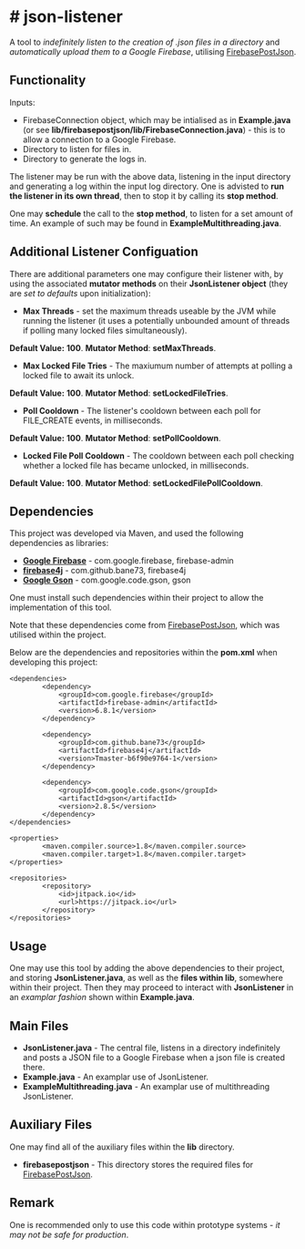 # # json-listener

A tool to *indefinitely listen to the creation of .json files in a directory* and *automatically upload them to a Google Firebase*, utilising [FirebasePostJson](https://github.com/omarathon/firebase-post-json).

## Functionality

Inputs:

 - FirebaseConnection object, which may be intialised as in **Example.java** (or see **lib/firebasepostjson/lib/FirebaseConnection.java**) - this is to allow a connection to a Google Firebase.
 - Directory to listen for files in.
 - Directory to generate the logs in.
 
The listener may be run with the above data, listening in the input directory and generating a log within the input log directory. One is advisted to **run the listener in its own thread**, then to stop it by calling its **stop method**.

One may **schedule** the call to the **stop method**, to listen for a set amount of time. An example of such may be found in **ExampleMultithreading.java**.

## Additional Listener Configuation

There are additional parameters one may configure their listener with, by using the associated **mutator methods** on their **JsonListener object** (they are *set to defaults* upon initialization):

 - **Max Threads** - set the maximum threads useable by the JVM while running the listener (it uses a potentially unbounded amount of threads if polling many locked files simultaneously).
 
 **Default Value:** **100**. **Mutator Method**: **setMaxThreads**.
 - **Max Locked File Tries** - The maxiumum number of attempts at polling a locked file to await its unlock. 
 
 **Default Value:** **100**. **Mutator Method**: **setLockedFileTries**.
 - **Poll Cooldown** - The listener's cooldown between each poll for FILE_CREATE events, in milliseconds. 
 
 **Default Value:** **100**. **Mutator Method**: **setPollCooldown**.
 - **Locked File Poll Cooldown** - The cooldown between each poll checking whether a locked file has became unlocked, in milliseconds. 
 
 **Default Value:** **100**. **Mutator Method**: **setLockedFilePollCooldown**.
 
## Dependencies

This project was developed via Maven, and used the following dependencies as libraries:

 - **[Google Firebase](https://firebase.google.com/)** - com.google.firebase, firebase-admin
 - **[firebase4j](https://github.com/bane73/firebase4j)** - com.github.bane73, firebase4j
 - **[Google Gson](https://github.com/google/gson)** - com.google.code.gson, gson
 
One must install such dependencies within their project to allow the implementation of this tool.

Note that these dependencies come from [FirebasePostJson](https://github.com/omarathon/firebase-post-json), which was utilised within the project.

Below are the dependencies and repositories within the **pom.xml** when developing this project:

```
<dependencies>
        <dependency>
            <groupId>com.google.firebase</groupId>
            <artifactId>firebase-admin</artifactId>
            <version>6.8.1</version>
        </dependency>

        <dependency>
            <groupId>com.github.bane73</groupId>
            <artifactId>firebase4j</artifactId>
            <version>Tmaster-b6f90e9764-1</version>
        </dependency>

        <dependency>
            <groupId>com.google.code.gson</groupId>
            <artifactId>gson</artifactId>
            <version>2.8.5</version>
        </dependency>
</dependencies>

<properties>
        <maven.compiler.source>1.8</maven.compiler.source>
        <maven.compiler.target>1.8</maven.compiler.target>
</properties>

<repositories>
        <repository>
            <id>jitpack.io</id>
            <url>https://jitpack.io</url>
        </repository>
</repositories>
 ```

## Usage

One may use this tool by adding the above dependencies to their project, and storing **JsonListener.java**, as well as the **files within lib**, somewhere within their project. Then they may proceed to interact with **JsonListener** in an *examplar fashion* shown within **Example.java**.

## Main Files
 - **JsonListener.java** - The central file, listens in a directory indefinitely and posts a JSON file to a Google Firebase when a json file is created there.
 - **Example.java** - An examplar use of JsonListener.
 - **ExampleMultithreading.java** - An examplar use of multithreading JsonListener.
 
## Auxiliary Files

One may find all of the auxiliary files within the **lib** directory.

 - **firebasepostjson** - This directory stores the required files for [FirebasePostJson](https://github.com/omarathon/firebase-post-json).
 
## Remark

One is recommended only to use this code within prototype systems - *it may not be safe for production*.
